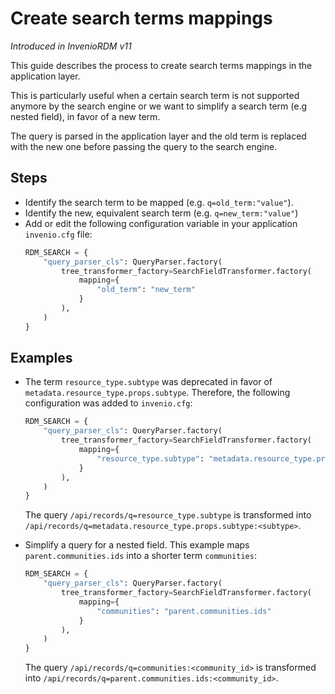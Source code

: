 # Create search terms mappings

_Introduced in InvenioRDM v11_

This guide describes the process to create search terms mappings in the application layer.

This is particularly useful when a certain search term is not supported anymore by the search engine or we want to simplify a search term (e.g nested field), in favor of a new term.

The query is parsed in the application layer and the old term is replaced with the new one before passing the query to the search engine.

## Steps

- Identify the search term to be mapped (e.g. `q=old_term:"value"`).
- Identify the new, equivalent search term (e.g. `q=new_term:"value"`)
- Add or edit the following configuration variable in your application `invenio.cfg` file:
    ```python
    RDM_SEARCH = {
        "query_parser_cls": QueryParser.factory(
            tree_transformer_factory=SearchFieldTransformer.factory(
                mapping={
                    "old_term": "new_term"
                }
            ),
        )
    }
    ```

## Examples

- The term `resource_type.subtype` was deprecated in favor of `metadata.resource_type.props.subtype`. Therefore, the following configuration was added to `invenio.cfg`:

    ```python
    RDM_SEARCH = {
        "query_parser_cls": QueryParser.factory(
            tree_transformer_factory=SearchFieldTransformer.factory(
                mapping={
                    "resource_type.subtype": "metadata.resource_type.props.subtype"
                }
            ),
        )
    }
    ```

    The query  `/api/records/q=resource_type.subtype` is transformed into `/api/records/q=metadata.resource_type.props.subtype:<subtype>`.

- Simplify a query for a nested field. This example maps `parent.communities.ids` into a shorter term `communities`:

    ```python
    RDM_SEARCH = {
        "query_parser_cls": QueryParser.factory(
            tree_transformer_factory=SearchFieldTransformer.factory(
                mapping={
                    "communities": "parent.communities.ids"
                }
            ),
        )
    }
    ```

    The query  `/api/records/q=communities:<community_id>` is transformed into `/api/records/q=parent.communities.ids:<community_id>`.
